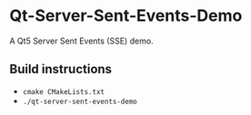 # Qt-Server-Sent-Events-Demo

A Qt5 Server Sent Events (SSE) demo.

## Build instructions

- `cmake CMakeLists.txt`
- `./qt-server-sent-events-demo`
